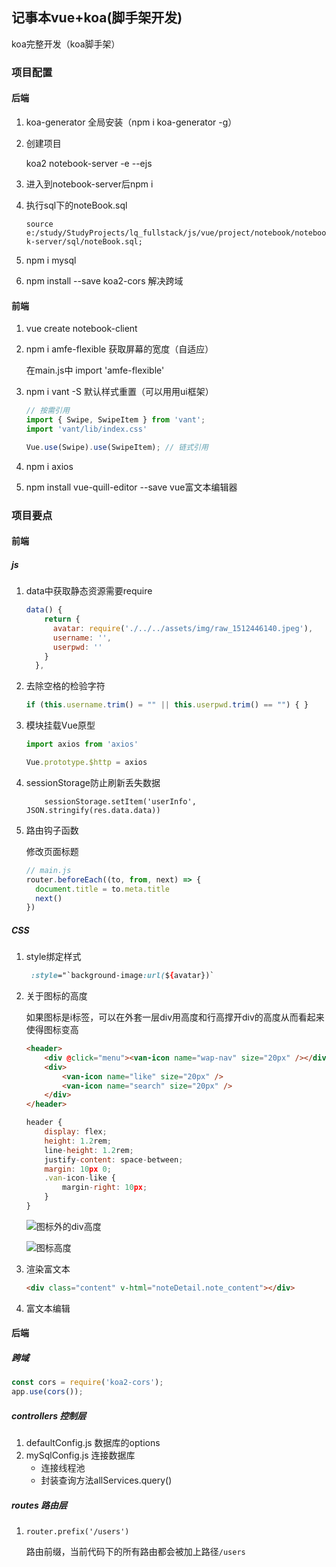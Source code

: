 ## 记事本vue+koa(脚手架开发)

koa完整开发（koa脚手架）

### 项目配置

#### 后端

1. koa-generator 全局安装（npm i koa-generator -g）

2. 创建项目

    koa2 notebook-server -e --ejs

3. 进入到notebook-server后npm i 

4. 执行sql下的noteBook.sql

   `source e:/study/StudyProjects/lq_fullstack/js/vue/project/notebook/notebook-server/sql/noteBook.sql;`

5. npm i mysql
6. npm install --save koa2-cors 解决跨域

#### 前端

1. vue create notebook-client

2. npm i amfe-flexible 获取屏幕的宽度（自适应）

   在main.js中 import 'amfe-flexible'

3. npm i vant -S 默认样式重置（可以用用ui框架）

   ```js
   // 按需引用
   import { Swipe, SwipeItem } from 'vant';
   import 'vant/lib/index.css'
   
   Vue.use(Swipe).use(SwipeItem); // 链式引用
   ```

4. npm i axios

5. npm install vue-quill-editor --save vue富文本编辑器

### 项目要点

#### 前端

##### js

1. data中获取静态资源需要require

   ```js
   data() {
       return {
         avatar: require('./../../assets/img/raw_1512446140.jpeg'),
         username: '',
         userpwd: ''
       }
     },
   ```

2. 去除空格的检验字符

   ```js
   if (this.username.trim() = "" || this.userpwd.trim() == "") { }
   ```

3. 模块挂载Vue原型

   ```js
   import axios from 'axios'
   
   Vue.prototype.$http = axios
   ```

4. sessionStorage防止刷新丢失数据

   `    sessionStorage.setItem('userInfo', JSON.stringify(res.data.data))`

5. 路由钩子函数

   修改页面标题

   ```js
   // main.js
   router.beforeEach((to, from, next) => {
     document.title = to.meta.title
     next()
   })
   ```

##### CSS

1. style绑定样式

   ```css
    :style="`background-image:url(${avatar})`
   ```

2. 关于图标的高度

   如果图标是i标签，可以在外套一层div用高度和行高撑开div的高度从而看起来使得图标变高

   ```html
   <header>
       <div @click="menu"><van-icon name="wap-nav" size="20px" /></div>
       <div>
           <van-icon name="like" size="20px" />
           <van-icon name="search" size="20px" />
       </div>
   </header>
   ```

   ```js
   header {
       display: flex;
       height: 1.2rem;
       line-height: 1.2rem;
       justify-content: space-between;
       margin: 10px 0;
       .van-icon-like {
           margin-right: 10px;
       }
   }
   ```

   ![图标外的div高度](E:\study\StudyProjects\lq_fullstack\js\vue\project\notebook\图标外的div高度.png)

   ![图标高度](E:\study\StudyProjects\lq_fullstack\js\vue\project\notebook\图标高度.png)

3. 渲染富文本

   ```html
   <div class="content" v-html="noteDetail.note_content"></div>
   ```

4. 富文本编辑

#### 后端

##### 跨域

```js
const cors = require('koa2-cors');
app.use(cors());
```

##### controllers 控制层

1. defaultConfig.js 数据库的options
2. mySqlConfig.js 连接数据库
   - 连接线程池
   - 封装查询方法allServices.query()

##### routes 路由层

1. `router.prefix('/users')`

   路由前缀，当前代码下的所有路由都会被加上路径`/users`